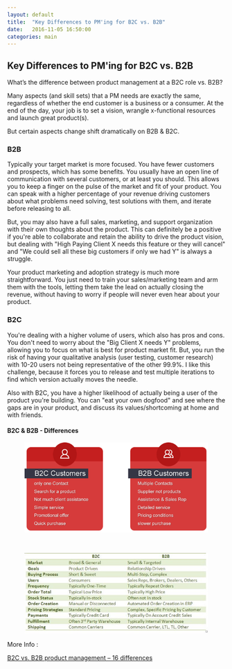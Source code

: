 ```yaml
---
layout: default
title:  "Key Differences to PM'ing for B2C vs. B2B"
date:   2016-11-05 16:50:00
categories: main
---
```


<h2>Key Differences to PM'ing for B2C vs. B2B</h2>

What’s the difference between product management at a B2C role vs. B2B? 

Many aspects (and skill sets) that a PM needs are exactly the same, regardless of whether the end customer is a business or a consumer. At the end of the day, your job is to set a vision, wrangle x-functional resources and launch great product(s). 

But certain aspects change shift dramatically on B2B & B2C.


<h3>B2B</h3>

Typically your target market is more focused.  You have fewer customers and prospects, which has some benefits.  You usually have an open line of communication with several customers, or at least you should.  This allows you to keep a finger on the pulse of the market and fit of your product.  You can speak with a higher percentage of your revenue driving customers about what problems need solving, test solutions with them, and iterate before releasing to all.

But, you may also have a full sales, marketing, and support organization with their own thoughts about the product.  This can definitely be a positive if you're able to collaborate and retain the ability to drive the product vision, but dealing with "High Paying Client X needs this feature or they will cancel" and "We could sell all these big customers if only we had Y" is always a struggle.

Your product marketing and adoption strategy is much more straightforward.  You just need to train your sales/marketing team and arm them with the tools, letting them take the lead on actually closing the revenue, without having to worry if people will never even hear about your product.

<h3>B2C</h3>

You're dealing with a higher volume of users, which also has pros and cons.  You don't need to worry about the "Big Client X needs Y" problems, allowing you to focus on what is best for product market fit.  But, you run the risk of having your qualitative analysis (user testing, customer research) with 10-20 users not being representative of the other 99.9%.  I like this challenge, because it forces you to release and test multiple iterations to find which version actually moves the needle.

Also with B2C, you have a higher likelihood of actually being a user of the product you're building.  You can "eat your own dogfood" and see where the gaps are in your product, and discuss its values/shortcoming at home and with friends.


<h4>B2C & B2B - Differences</h4>

<figure><img src="/images/b2bandb2c.png" title="b2b-differences"></figure>

<br>

<figure><img src="/images/b2b-differences.jpg" title="b2b-differences"></figure>



More Info :

<a href="https://productmanagementtips.com/2011/05/22/b2c-b2b-product-management/" target="_blank">B2C vs. B2B product management – 16 differences</a>
